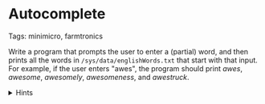 # Autocomplete

Tags: minimicro, farmtronics

Write a program that prompts the user to enter a (partial) word, and then prints all the words in `/sys/data/englishWords.txt` that start with that input.  For example, if the user enters "awes", the program should print *awes*, *awesome*, *awesomely*, *awesomeness*, and *awestruck*.

<details>
<summary>Hints</summary>

You'll need to use the [file](https://miniscript.org/wiki/File) module to read all lines of the file.  The result will be a list, which you can iterate over with a [for loop](https://miniscript.org/wiki/For) and see if it starts with the user's input.

The easiest way to check that would be to first `import "stringUtil"`, so then you can use the `.contains` method.  Alternatively, you could just check whether (1) the word under consideration is at least as long as the input word, and (2) a substring of the word, up to the length of the input word, equals the input word.

</details>
